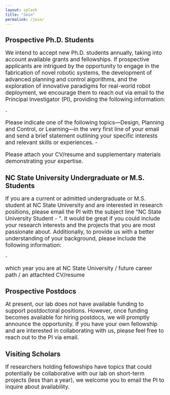 ```yaml
---
layout: splash
title: "Join"
permalink: /join/
---
```


## Prospective Ph.D. Students
<p style="font-size:13pt;">
We intend to accept new Ph.D. students annually, taking into account available grants and fellowships. If prospective applicants are intrigued by the opportunity to engage in the fabrication of novel robotic systems, the development of advanced planning and control algorithms, and the exploration of innovative paradigms for real-world robot deployment, we encourage them to reach out via email to the Principal Investigator (PI), providing the following information:
</p>
- <p style="font-size:13pt;"> Please indicate one of the following topics—Design, Planning and Control, or Learning—in the very first line of your email and send a brief statement outlining your specific interests and relevant skills or experiences.
- <p style="font-size:13pt;"> Please attach your CV/resume and supplementary materials demonstrating your expertise.

## NC State University Undergraduate or M.S. Students
<p style="font-size:13pt;">
If you are a current or admitted undergraduate or M.S. student at NC State University and are interested in research positions, please email the PI with the subject line "NC State University Student - <M.S/Undergraduate>". It would be great if you could include your research interests and the projects that you are most passionate about. Additionally, to provide us with a better understanding of your background, please include the following information:
</p>
- <p style="font-size:13pt;"> which year you are at NC State University / future career path / an attachted CV/resume

## Prospective Postdocs
<p style="font-size:13pt;">
At present, our lab does not have available funding to support postdoctoral positions. However, once funding becomes available for hiring postdocs, we will promptly announce the opportunity. If you have your own fellowship and are interested in collaborating with us, please feel free to reach out to the PI via email.
</p>

## Visiting Scholars
<p style="font-size:13pt;">
If researchers holding fellowships have topics that could potentially be collaborative with our lab on short-term projects (less than a year), we welcome you to email the PI to inquire about availability.
</p>
